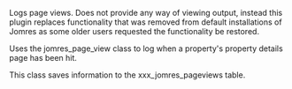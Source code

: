 Logs page views. Does not provide any way of viewing output, instead this plugin replaces functionality that was removed from default installations of Jomres as some older users requested the functionality be restored.

Uses the jomres_page_view class to log when a property's property details page has been hit.

This class saves information to the xxx_jomres_pageviews table.


